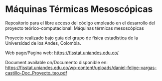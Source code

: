 # Máquinas Térmicas Mesoscópicas
Repositorio para el libre acceso del código empleado en el desarrollo del proyecto teórico-computacional: Máquinas térmicas mesoscópicas

Proyecto realizado bajo guía del grupo de física estadística de la Universidad de los Andes, Colombia.

Web page/Pagina web: https://fisstat.uniandes.edu.co/

Document available on/Documento disponible en: https://fisstat.uniandes.edu.co/wp-content/uploads/daniel-felipe-vargas-castillo-Doc_Proyecto_teo.pdf
